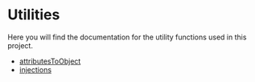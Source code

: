 # Utilities

Here you will find the documentation for the utility functions used in this project.

- [attributesToObject](attributes-to-object.md)
- [injections](injections.md)
